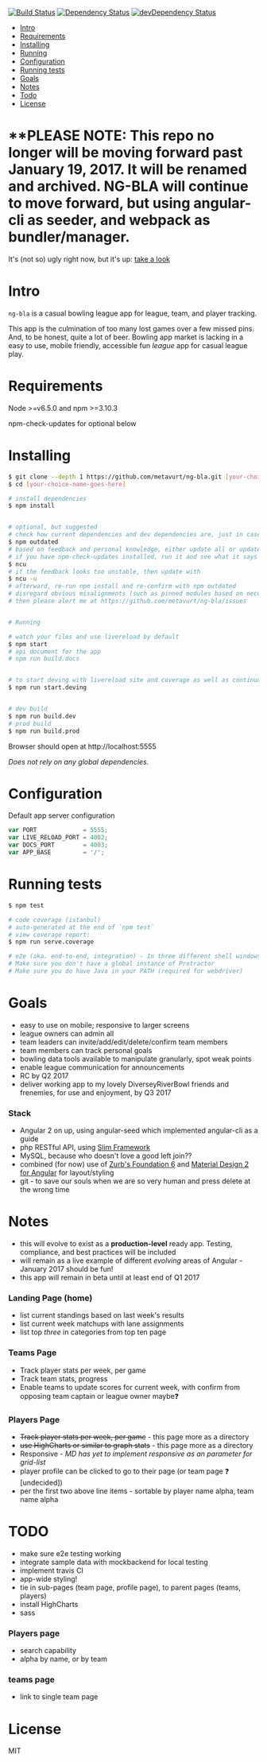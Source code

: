 [![Build Status](https://api.travis-ci.org/metavurt/ng-bla.svg?branch=master)](https://travis-ci.org/metavurt/ng-bla)
[![Dependency Status](https://david-dm.org/metavurt/ng-bla.svg)](https://david-dm.org/metavurt/ng-bla)
[![devDependency Status](https://david-dm.org/metavurt/ng-bla/dev-status.svg)](https://david-dm.org/metavurt/ng-bla?type=dev&view=list)

- [Intro](#intro)
- [Requirements](#requirements)
- [Installing](#installing)
- [Running](#running)
- [Configuration](#configuration)
- [Running tests](#running-tests)
- [Goals](#goals)
- [Notes](#notes)
- [Todo](#todo)
- [License](#license)

# **PLEASE NOTE: This repo no longer will be moving forward past January 19, 2017. It will be renamed and archived. NG-BLA will continue to move forward, but using angular-cli as seeder, and webpack as bundler/manager.

It's (not so) ugly right now, but it's up: [take a look](http://www.weo3.com/ng-bla)


# Intro

`ng-bla` is a casual bowling league app for league, team, and player tracking.

This app is the culmination of too many lost games over a few missed pins. And, to be honest, quite a lot of beer. Bowling app market is lacking in a easy to use, mobile friendly, accessible fun *league* app for casual league play.


# Requirements

Node >=v6.5.0 and npm >=3.10.3

npm-check-updates for optional below

# Installing

```bash
$ git clone --depth 1 https://github.com/metavurt/ng-bla.git [your-choice-name-goes-here]
$ cd [your-choice-name-goes-here]

# install dependencies
$ npm install


# optional, but suggested
# check how current dependencies and dev dependencies are, just in case
$ npm outdated
# based on feedback and personal knowledge, either update all or update singular modules
# if you have npm-check-updates installed, run it and see what it says as well
$ ncu
# if the feedback looks too unstable, then update with 
$ ncu -u
# afterward, re-run npm install and re-confirm with npm outdated
# disregard obvious misalignments (such as pinned modules based on necessary previous testing) unless large errors are discovered
# then please alert me at https://github.com/metavurt/ng-bla/issues


# Running

# watch your files and use livereload by default
$ npm start
# api document for the app
# npm run build.docs


# to start deving with livereload site and coverage as well as continuous testing
$ npm run start.deving


# dev build
$ npm run build.dev
# prod build
$ npm run build.prod
```

Browser should open at http://localhost:5555

_Does not rely on any global dependencies._


# Configuration

Default app server configuration

```js
var PORT             = 5555;
var LIVE_RELOAD_PORT = 4002;
var DOCS_PORT        = 4003;
var APP_BASE         = '/';
```

# Running tests

```bash
$ npm test

# code coverage (istanbul)
# auto-generated at the end of `npm test`
# view coverage report:
$ npm run serve.coverage

# e2e (aka. end-to-end, integration) - In three different shell windows
# Make sure you don't have a global instance of Protractor
# Make sure you do have Java in your PATH (required for webdriver)
```

# Goals
- easy to use on mobile; responsive to larger screens
- league owners can admin all
- team leaders can invite/add/edit/delete/confirm team members
- team members can track personal goals
- bowling data tools available to manipulate granularly, spot weak points
- enable league communication for announcements
- RC by Q2 2017
- deliver working app to my lovely DiverseyRiverBowl friends and frenemies, for use and enjoyment, by Q3 2017

### Stack
- Angular 2 on up, using angular-seed which implemented angular-cli as a guide
- php RESTful API, using [Slim Framework](https://www.slimframework.com/)
- MySQL, because who doesn't love a good left join??
- combined (for now) use of [Zurb's Foundation 6](http://foundation.zurb.com/) and [Material Design 2 for Angular](https://github.com/angular/material2) for layout/styling
- git - to save our souls when we are so very human and press delete at the wrong time


# Notes
- this will evolve to exist as a **production-level** ready app. Testing, compliance, and best practices will be included
- will remain as a live example of different *evolving* areas of Angular - January 2017 should be fun!
- this app will remain in beta until at least end of Q1 2017


### Landing Page (home)
- list current standings based on last week's results
- list current week matchups with lane assignments
- list top *three* in categories from top ten page

### Teams Page
- Track player stats per week, per game
- Track team stats, progress
- Enable teams to update scores for current week, with confirm from opposing team captain or league owner  maybe:question:

### Players Page

- ~~Track player stats per week, per game~~ - this page more as a directory
- ~~use HighCharts or similar to graph stats~~ - this page more as a directory
- Responsive - *MD has yet to implement responsive as an parameter for grid-list*
- player profile can be clicked to go to their page (or team page :question: [undecided])
- per the first two above line items - sortable by player name alpha, team name alpha


# TODO
- make sure e2e testing working
- integrate sample data with mockbackend for local testing
- implement travis CI
- app-wide styling!
- tie in sub-pages (team page, profile page), to parent pages (teams, players)
- install HighCharts
- sass

### Players page
- search capability
- alpha by name, or by team

### teams page
- link to single team page



# License

MIT